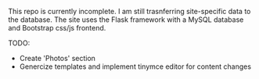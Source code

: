 This repo is currently incomplete.   I am still trasnferring site-specific data to the database.   The site uses the Flask framework with a MySQL database and Bootstrap css/js frontend.

TODO:
- Create 'Photos' section
- Genercize templates and implement tinymce editor for content changes

